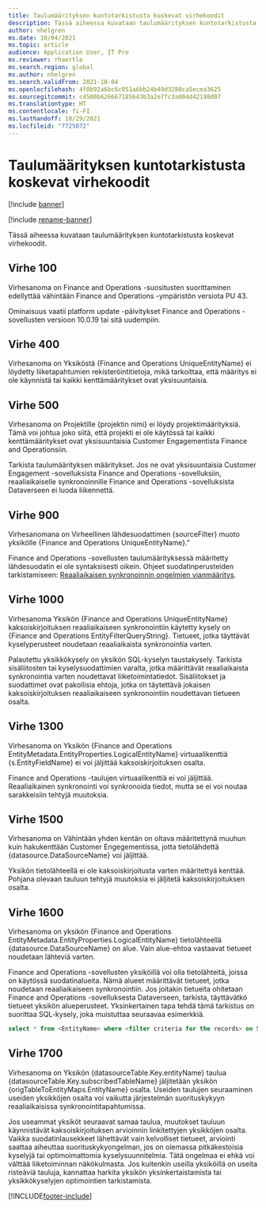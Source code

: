 ```yaml
---
title: Taulumäärityksen kuntotarkistusta koskevat virhekoodit
description: Tässä aiheessa kuvataan taulumäärityksen kuntotarkistusta koskevat virhekoodit.
author: nhelgren
ms.date: 10/04/2021
ms.topic: article
audience: Application User, IT Pro
ms.reviewer: rhaertle
ms.search.region: global
ms.author: nhelgren
ms.search.validFrom: 2021-10-04
ms.openlocfilehash: 4f0b92a6bc6c051a6bb24b49d3280ca5ecea3625
ms.sourcegitcommit: c4500b626667185643b3a2e7fc3a004d42198d07
ms.translationtype: HT
ms.contentlocale: fi-FI
ms.lasthandoff: 10/29/2021
ms.locfileid: "7725072"
---
```

# <a name="errors-codes-for-the-table-map-health-check"></a>Taulumäärityksen kuntotarkistusta koskevat virhekoodit

[!include [banner](../../includes/banner.md)]

[!include [rename-banner](~/includes/cc-data-platform-banner.md)]

Tässä aiheessa kuvataan taulumäärityksen kuntotarkistusta koskevat virhekoodit.

## <a name="error-100"></a>Virhe 100

Virhesanoma on Finance and Operations -suositusten suorittaminen edellyttää vähintään Finance and Operations -ympäristön versiota PU 43.

Ominaisuus vaatii platform update -päivitykset Finance and Operations -sovellusten versioon 10.0.19 tai sitä uudempiin.

## <a name="error-400"></a>Virhe 400

Virhesanoma on Yksiköstä \{Finance and Operations UniqueEntityName\} ei löydetty liiketapahtumien rekisteröintitietoja, mikä tarkoittaa, että määritys ei ole käynnistä tai kaikki kenttämääritykset ovat yksisuuntaisia.

## <a name="error-500"></a>Virhe 500

Virhesanoma on Projektille \{projektin nimi\} ei löydy projektimäärityksiä. Tämä voi johtua joko siitä, että projekti ei ole käytössä tai kaikki kenttämääritykset ovat yksisuuntaisia Customer Engagementista Finance and Operationsiin.

Tarkista taulumäärityksen määritykset. Jos ne ovat yksisuuntaisia Customer Engagement -sovelluksista Finance and Operations -sovelluksiin, reaaliaikaiselle synkronoinnille Finance and Operations -sovelluksista Dataverseen ei luoda liikennettä.

## <a name="error-900"></a>Virhe 900

Virhesanomana on Virheellinen lähdesuodattimen \{sourceFilter\} muoto yksikölle \{Finance and Operations UniqueEntityName\}."

Finance and Operations -sovellusten taulumäärityksessä määritetty lähdesuodatin ei ole syntaksisesti oikein. Ohjeet suodatinperusteiden tarkistamiseen: [Reaaliaikaisen synkronoinnin ongelmien vianmääritys](dual-write-troubleshooting-live-sync.md#live-synchronization-issues-that-are-caused-by-incorrect-query-filter-syntax-on-the-dual-write-maps).

## <a name="error-1000"></a>Virhe 1000

Virhesanoma Yksikön \{Finance and Operations UniqueEntityName\} kaksoiskirjoituksen reaaliaikaiseen synkronointiin käytetty kysely on \{Finance and Operations EntityFilterQueryString\}. Tietueet, jotka täyttävät kyselyperusteet noudetaan reaaliaikaista synkronointia varten.

Palautettu yksikkökysely on yksikön SQL-kyselyn taustakysely. Tarkista sisäliitosten tai kyselysuodattimien varalta, jotka määrittävät reaaliaikaista synkronointia varten noudettavat liiketoimintatiedot. Sisäliitokset ja suodattimet ovat pakollisia ehtoja, jotka on täytettävä jokaisen kaksoiskirjoituksen reaaliaikaiseen synkronointiin noudettavan tietueen osalta.

## <a name="error-1300"></a>Virhe 1300

Virhesanoma on Yksikön \{Finance and Operations EntityMetadata.EntityProperties.LogicalEntityName\} virtuaalikenttiä \{s.EntityFieldName\} ei voi jäljittää kaksoiskirjoituksen osalta.

Finance and Operations -taulujen virtuaalikenttiä ei voi jäljittää. Reaaliaikainen synkronointi voi synkronoida tiedot, mutta se ei voi noutaa sarakkeisiin tehtyjä muutoksia.

## <a name="error-1500"></a>Virhe 1500

Virhesanoma on Vähintään yhden kentän on oltava määritettynä muuhun kuin hakukenttään Customer Engegementissa, jotta tietolähdettä \{datasource.DataSourceName\} voi jäljittää.

Yksikön tietolähteellä ei ole kaksoiskirjoitusta varten määritettyä kenttää. Pohjana olevaan tauluun tehtyjä muutoksia ei jäljitetä kaksoiskirjoituksen osalta.

## <a name="error-1600"></a>Virhe 1600

Virhesanoma on yksikön \{Finance and Operations EntityMetadata.EntityProperties.LogicalEntityName\} tietolähteellä \{datasource.DataSourceName\} on alue. Vain alue-ehtoa vastaavat tietueet noudetaan lähteviä varten.

Finance and Operations -sovellusten yksiköillä voi olla tietolähteitä, joissa on käytössä suodatinalueita. Nämä alueet määrittävät tietueet, jotka noudetaan reaaliaikaiseen synkronointiin. Jos joitakin tietueita ohitetaan Finance and Operations -sovelluksesta Dataverseen, tarkista, täyttävätkö tietueet yksikön alueperusteet. Yksinkertainen tapa tehdä tämä tarkistus on suorittaa SQL-kysely, joka muistuttaa seuraavaa esimerkkiä.

```sql
select * from <EntityName> where <filter criteria for the records> on SQL.
```

## <a name="error-1700"></a>Virhe 1700

Virhesanoma on Yksikön \{datasourceTable.Key.entityName\} taulua \{datasourceTable.Key.subscribedTableName\} jäljitetään yksikön \{origTableToEntityMaps.EntityName\} osalta. Useiden taulujen seuraaminen useiden yksikköjen osalta voi vaikutta järjestelmän suorituskykyyn reaaliaikaisissa synkronointitapahtumissa.

Jos useammat yksiköt seuraavat samaa taulua, muutokset tauluun käynnistävät kaksoiskirjoituksen arvioinnin linkitettyjen yksikköjen osalta. Vaikka suodatinlausekkeet lähettävät vain kelvolliset tietueet, arviointi saattaa aiheuttaa suorituskykyongelman, jos on olemassa pitkäkestoisia kyselyjä tai optimoimattomia kyselysuunnitelmia. Tätä ongelmaa ei ehkä voi välttää liiketoiminnan näkökulmasta. Jos kuitenkin useilla yksiköillä on useita risteäviä tauluja, kannattaa harkita yksikön yksinkertaistamista tai yksikkökyselyjen optimointien tarkistamista.

[!INCLUDE[footer-include](../../../../includes/footer-banner.md)]
